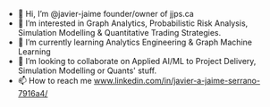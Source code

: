 - 👋 Hi, I’m @javier-jaime founder/owner of jjps.ca
- 👀 I’m interested in Graph Analytics, Probabilistic Risk Analysis, Simulation Modelling & Quantitative Trading Strategies.
- 🌱 I’m currently learning Analytics Engineering & Graph Machine Learning
- 💞️ I’m looking to collaborate on Applied AI/ML to Project Delivery, Simulation Modelling or Quants' stuff.
- 📫 How to reach me www.linkedin.com/in/javier-a-jaime-serrano-7916a4/

<!---
javier-jaime/javier-jaime is a ✨ special ✨ repository because its `README.md` (this file) appears on your GitHub profile.
You can click the Preview link to take a look at your changes.
--->
